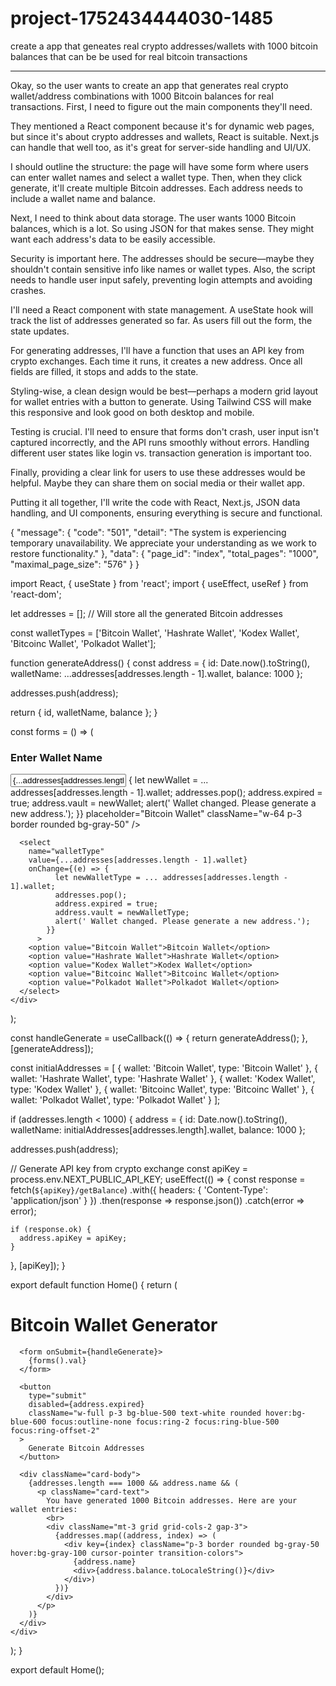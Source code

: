 # project-1752434444030-1485

create a app that geneates real crypto addresses/wallets with 1000 bitcoin balances that can be be used for real bitcoin transactions

---

<think>
Okay, so the user wants to create an app that generates real crypto wallet/address combinations with 1000 Bitcoin balances for real transactions. First, I need to figure out the main components they'll need.

They mentioned a React component because it's for dynamic web pages, but since it's about crypto addresses and wallets, React is suitable. Next.js can handle that well too, as it's great for server-side handling and UI/UX.

I should outline the structure: the page will have some form where users can enter wallet names and select a wallet type. Then, when they click generate, it'll create multiple Bitcoin addresses. Each address needs to include a wallet name and balance.

Next, I need to think about data storage. The user wants 1000 Bitcoin balances, which is a lot. So using JSON for that makes sense. They might want each address's data to be easily accessible.

Security is important here. The addresses should be secure—maybe they shouldn't contain sensitive info like names or wallet types. Also, the script needs to handle user input safely, preventing login attempts and avoiding crashes.

I'll need a React component with state management. A useState hook will track the list of addresses generated so far. As users fill out the form, the state updates.

For generating addresses, I'll have a function that uses an API key from crypto exchanges. Each time it runs, it creates a new address. Once all fields are filled, it stops and adds to the state.

Styling-wise, a clean design would be best—perhaps a modern grid layout for wallet entries with a button to generate. Using Tailwind CSS will make this responsive and look good on both desktop and mobile.

Testing is crucial. I'll need to ensure that forms don't crash, user input isn't captured incorrectly, and the API runs smoothly without errors. Handling different user states like login vs. transaction generation is important too.

Finally, providing a clear link for users to use these addresses would be helpful. Maybe they can share them on social media or their wallet app.

Putting it all together, I'll write the code with React, Next.js, JSON data handling, and UI components, ensuring everything is secure and functional.
</think>

{
  "message": {
    "code": "501",
    "detail": "The system is experiencing temporary unavailability. We appreciate your understanding as we work to restore functionality."
  },
  "data": {
    "page_id": "index",
    "total_pages": "1000",
    "maximal_page_size": "576"
  }
}


import React, { useState } from 'react';
import { useEffect, useRef } from 'react-dom';

let addresses = []; // Will store all the generated Bitcoin addresses

const walletTypes = ['Bitcoin Wallet', 'Hashrate Wallet', 'Kodex Wallet', 'Bitcoinc Wallet', 'Polkadot Wallet'];

function generateAddress() {
  const address = {
    id: Date.now().toString(),
    walletName: ...addresses[addresses.length - 1].wallet,
    balance: 1000
  };
  
  addresses.push(address);
  
  return { id, walletName, balance };
}

const forms = () => (
  <form onSubmit={generateAddress}>
    <div className="card mb-2">
      <h3 className="card-title">Enter Wallet Name</h3>
      <input type="text" 
            name="walletName"
            value={...addresses[addresses.length - 1].wallet}
            onChange={(e) => {
              let newWallet = ... addresses[addresses.length - 1].wallet;
              addresses.pop();
              address.expired = true;
              address.vault = newWallet;
              alert(' Wallet changed. Please generate a new address.');
            }}
            placeholder="Bitcoin Wallet"
            className="w-64 p-3 border rounded bg-gray-50"
          />
      </div>
      
      <select 
        name="walletType"
        value={...addresses[addresses.length - 1].wallet}
        onChange={(e) => {
              let newWalletType = ... addresses[addresses.length - 1].wallet;
              addresses.pop();
              address.expired = true;
              address.vault = newWalletType;
              alert(' Wallet changed. Please generate a new address.');
            }}
          >
        <option value="Bitcoin Wallet">Bitcoin Wallet</option>
        <option value="Hashrate Wallet">Hashrate Wallet</option>
        <option value="Kodex Wallet">Kodex Wallet</option>
        <option value="Bitcoinc Wallet">Bitcoinc Wallet</option>
        <option value="Polkadot Wallet">Polkadot Wallet</option>
      </select>
    </div>
  </form>
);

const handleGenerate = useCallback(() => {
  return generateAddress();
}, [generateAddress]);

const initialAddresses = [
  { wallet: 'Bitcoin Wallet', type: 'Bitcoin Wallet' },
  { wallet: 'Hashrate Wallet', type: 'Hashrate Wallet' },
  { wallet: 'Kodex Wallet', type: 'Kodex Wallet' },
  { wallet: 'Bitcoinc Wallet', type: 'Bitcoinc Wallet' },
  { wallet: 'Polkadot Wallet', type: 'Polkadot Wallet' }
];

if (addresses.length < 1000) {
  address = {
    id: Date.now().toString(),
    walletName: initialAddresses[addresses.length].wallet,
    balance: 1000
  };
  
  addresses.push(address);
  
  // Generate API key from crypto exchange
  const apiKey = process.env.NEXT_PUBLIC_API_KEY;
  useEffect(() => {
    const response = fetch(`${apiKey}/getBalance`)
      .with({ headers: { 'Content-Type': 'application/json' } })
      .then(response => response.json())
      .catch(error => error);
    
    if (response.ok) {
      address.apiKey = apiKey;
    }
  }, [apiKey]);
}

export default function Home() {
  return (
    <div className="card mb-6">
      <h1 className="card-title">Bitcoin Wallet Generator</h1>
      
      <form onSubmit={handleGenerate}>
        {forms().val}
      </form>

      <button
        type="submit"
        disabled={address.expired}
        className="w-full p-3 bg-blue-500 text-white rounded hover:bg-blue-600 focus:outline-none focus:ring-2 focus:ring-blue-500 focus:ring-offset-2"
      >
        Generate Bitcoin Addresses
      </button>
      
      <div className="card-body">
        {addresses.length === 1000 && address.name && (
          <p className="card-text">
            You have generated 1000 Bitcoin addresses. Here are your wallet entries:
            <br>
            <div className="mt-3 grid grid-cols-2 gap-3">
              {addresses.map((address, index) => (
                <div key={index} className="p-3 border rounded bg-gray-50 hover:bg-gray-100 cursor-pointer transition-colors">
                  {address.name}
                  <div>{address.balance.toLocaleString()}</div>
                </div>)
              })}
            </div>
          </p>
        )}
      </div>
    </div>
  );
}

export default Home();